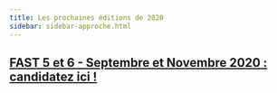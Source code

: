 ```yaml
---
title: Les prochaines éditions de 2020 
sidebar: sidebar-approche.html
---
```


## [FAST 5 et 6 - Septembre et Novembre 2020 : candidatez ici !](https://beta.gouv.fr/approche/fast)
